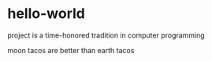 # hello-world
project is a time-honored tradition in computer programming


moon tacos are better than earth tacos

